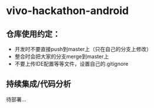 # vivo-hackathon-android
## 仓库使用约定：
- 开发时不要直接push到master上（只在自己的分支上修改）
- 整合时会把大家的分支merge到master上
- 不要上传IDE配置等等文件，设置自己的.gitignore
## 持续集成/代码分析
待部署...
